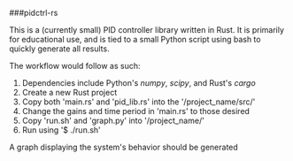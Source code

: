 ###pidctrl-rs

This is a (currently small) PID controller library written in Rust. It
is primarily for educational use, and is tied to a small Python script
using bash to quickly generate all results.

The workflow would follow as such:
  1. Dependencies include Python's *numpy*, *scipy*, and Rust's *cargo*
  2. Create a new Rust project
  3. Copy both 'main.rs' and 'pid_lib.rs' into the '/project_name/src/'
  4. Change the gains and time period in 'main.rs' to those desired
  5. Copy 'run.sh' and 'graph.py' into '/project_name/'
  6. Run using '$ ./run.sh'

A graph displaying the system's behavior should be generated
